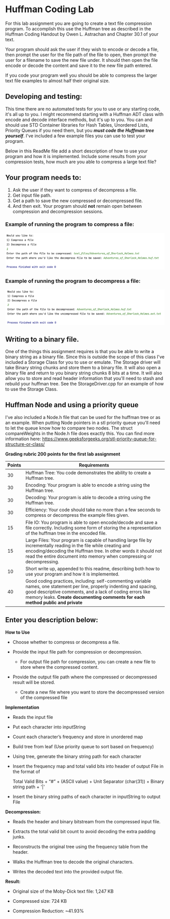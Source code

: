 # Huffman Coding Lab

For this lab assignment you are going to create a text file compression program.  To accomplish this use the Huffman tree as described in the Huffman Coding Handout by Owen L. Astrachan and Chapter 30.1 of your text.  

Your program should ask the user if they wish to encode or decode a file, then prompt the user for the file path of the file to open, then prompt the user for a filename to save the new file under.  It should then open the file encode or decode the content and save it to the new file path entered.  

If you code your program well you should be able to compress the larger text file examples to almost half their original size. 

## Developing and testing:
This time there are no automated tests for you to use or any starting code, it's all up to you.  I might recommend starting with a Huffman ADT class with encode and decode interface methods, but it's up to you. You can and should use STD Container libraries for Hash Tables, Unordered Lists, Priority Queues if you need them, but you ***must code the Huffman tree yourself***. I've included a few example files you can use to test your program.  

Below in this ReadMe file add a short description of how to use your program and how it is implemented.  Include some results from your compression tests, how much are you able to compress a large text file? 

## Your program needs to:

1. Ask the user if they want to compress of decompress a file.  
2. Get input file path.
3. Get a path to save the new compressed or decompressed file.
4. And then exit.  Your program should **not** remain open between compression and decompression sessions. 

### Example of running the program to compress a file:

![Compress Example](images/compressing.png)

### Example of running the program to decompress a file:

![Decompress Example](images/decompressing.png)


## Writing to a binary file. 
One of the things this assignment requires is that you be able to write a binary string as a binary file.  Since this is outside the scope of this class I've included a Storage Class for you to use or emulate.  The Storage driver will take Binary string chunks and store them to a binary file.  It will also open a binary file and return to you binary string chunks 8 bits at a time. It will also allow you to store and read header information that you'll need to stash and rebuild your huffman tree. See the StorageDriver.cpp for an example of how to use the Storage Class. 

## Huffman Node and using a priority queue
I've also included a Node.h file that can be used for the huffman tree or as an example.  When putting Node pointers in a stl priority queue you'll need to let the queue know how to compare two nodes.  The struct compareWeights in the Node.h file does exactly this.  You can find more information here: https://www.geeksforgeeks.org/stl-priority-queue-for-structure-or-class/

**Grading rubric 200 points for the first lab assignment**

| Points | Requirements                                                                                                                                                                                                                                                            |
|--------|-------------------------------------------------------------------------------------------------------------------------------------------------------------------------------------------------------------------------------------------------------------------------|
| 30     | Huffman Tree: You code demonstrates the ability to create a Huffman tree.                                                                                                                                                                                               |
| 30     | Encoding:  Your program is able to encode a string using the Huffman tree.                                                                                                                                                                                              |       
| 30     | Decoding: Your program is able to decode a string using the Huffman tree.                                                                                                                                                                                               |  
| 30     | Efficiency: Your code should take no more than a few seconds to compress or decompress the example files given. |                                                                                                                                                        |  
| 15     | File IO:  You program is able to open encode/decode and save a file correctly.  Including some form of storing the a representation of the huffman tree in the encoded file.                                                                                            |        
| 15     | Large Files:  Your program is capable of handling large file by incrementally reading in the file while creating and encoding/decoding the Huffman tree.  In other words it should not read the entire document into memory when compressing or decompressing.          |       
| 10     | Short write up, appended to this readme, describing both how to use your program and how it is implemented.                                                                                                                                                             |        
| 40     | Good coding practices, including: self-commenting variable names, one statement per line, properly indenting and spacing, good  descriptive comments, and a lack of coding errors like memory leaks. **Create documenting comments for each method public and private** |



## Enter you description below:

**How to Use**

  - Choose whether to compress or decompress a file.
  
  - Provide the input file path for compression or decompression.
    - For output file path for compression,  you can create a new file to store where the compressed content.
      
  - Provide the output file path where the compressed or decompressed result will be stored.
    - Create a new file where you want to store the decompressed version of the compressed file

**Implementation**
  
  - Reads the input file
  
  - Put each character into inputString 
  
  - Count each character’s frequency and store in unordered map
  
  - Build tree from leaf (Use priority queue to sort based on frequency)
  
  - Using tree, generate the binary string path for each character
  
  - Insert the frequency map and total valid bits into header of output File in the format of 
  
    Total Valid Bits + “#” + (ASCII value) + Unit Separator (char(31)) + Binary string path + '|'
  
  - Insert the binary string paths of each character in inputString to output File


**Decompression:**

  - Reads the header and binary bitstream from the compressed input file.
  
  - Extracts the total valid bit count to avoid decoding the extra padding junks.
  
  - Reconstructs the original tree using the frequency table from the header.
  
  - Walks the Huffman tree to decode the original characters.
  
  - Writes the decoded text into the provided output file.
  

**Result:**
  
  - Original size of the Moby-Dick text file: 1,247 KB
  
  - Compressed size: 724 KB
  
  - Compression Reduction: ~41.93%

